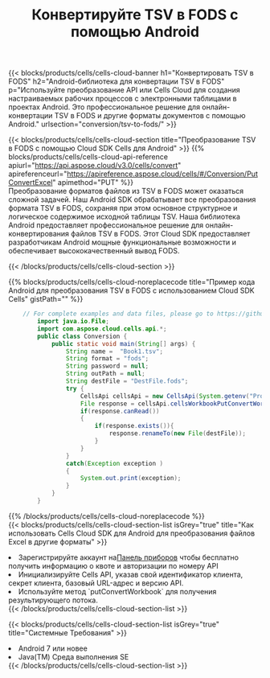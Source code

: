 ﻿---
title:  Конвертируйте TSV в FODS с помощью Android
description:  Использование Cloud SDK Aspose.Cells для Android для преобразования файла формата TSV в файл формата FODS.
kwords: Excel, Convert TSV to FODS, REST, Android
howto: How to convert TSV to FODS using Aspose.Cells Cloud Android library.
---
{{< blocks/products/cells/cells-cloud-banner h1="Конвертировать TSV в FODS" h2="Android-библиотека для конвертации TSV в FODS" p="Используйте преобразование API или Cells Cloud для создания настраиваемых рабочих процессов с электронными таблицами в проектах Android. Это профессиональное решение для онлайн-конвертации TSV в FODS и другие форматы документов с помощью Android." urlsection="conversion/tsv-to-fods/" >}}

{{< blocks/products/cells/cells-cloud-section title="Преобразование TSV в FODS с помощью Cloud SDK Cells для Android" >}}
{{% blocks/products/cells/cells-cloud-api-reference apiurl="https://api.aspose.cloud/v3.0/cells/convert" apireferenceurl="https://apireference.aspose.cloud/cells/#/Conversion/PutConvertExcel" apimethod="PUT" %}}
<br/>
Преобразование форматов файлов из TSV в FODS может оказаться сложной задачей. Наш Android SDK обрабатывает все преобразования формата TSV в FODS, сохраняя при этом основное структурное и логическое содержимое исходной таблицы TSV. Наша библиотека Android предоставляет профессиональное решение для онлайн-конвертирования файлов TSV в FODS. Этот Cloud SDK предоставляет разработчикам Android мощные функциональные возможности и обеспечивает высококачественный вывод FODS.

{{< /blocks/products/cells/cells-cloud-section >}}

{{% blocks/products/cells/cells-cloud-noreplacecode title="Пример кода Android для преобразования TSV в FODS с использованием Cloud SDK Cells" gistPath="" %}}
 
```java
    // For complete examples and data files, please go to https://github.com/aspose-cells-cloud/aspose-cells-cloud-android/
        import java.io.File;
        import com.aspose.cloud.cells.api.*;
        public class Conversion {
            public static void main(String[] args) {
                String name =  "Book1.tsv";
                String format = "fods";
                String password = null;
                String outPath = null;
                String destFile = "DestFile.fods";
                try {
                    CellsApi cellsApi = new CellsApi(System.getenv("ProductClientId"), System.getenv("ProductClientSecret"));
                    File response = cellsApi.cellsWorkbookPutConvertWorkbook(new File(name), format, password, outPath, null,null);            
                    if(response.canRead())
                    {
                        if(response.exists()){
                            response.renameTo(new File(destFile));
                        }                
                    }
                }
                catch(Exception exception )
                {
                    System.out.print(exception);
                }
            }
        }
```
 
{{% /blocks/products/cells/cells-cloud-noreplacecode %}}
<br/>
{{< blocks/products/cells/cells-cloud-section-list isGrey="true" title="Как использовать Cells Cloud SDK для Android для преобразования файлов Excel в другие форматы" >}}
<li> Зарегистрируйте аккаунт на<a href="https://dashboard.aspose.cloud/">Панель приборов</a> чтобы бесплатно получить информацию о квоте и авторизации по номеру API</li>
<li>Инициализируйте Cells API, указав свой идентификатор клиента, секрет клиента, базовый URL-адрес и версию API.</li>
<li>Используйте метод `putConvertWorkbook` для получения результирующего потока.</li>
{{< /blocks/products/cells/cells-cloud-section-list >}}

{{< blocks/products/cells/cells-cloud-section-list isGrey="true" title="Системные Требования" >}}
<li>Android 7 или новее</li>
<li>Java(TM) Среда выполнения SE</li>
{{< /blocks/products/cells/cells-cloud-section-list >}}

